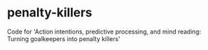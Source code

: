 # penalty-killers
Code for 'Action intentions, predictive processing, and mind reading: Turning goalkeepers into penalty killers'
